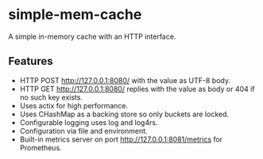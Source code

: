# simple-mem-cache

A simple in-memory cache with an HTTP interface.

## Features
* HTTP POST http://127.0.0.1:8080/<key> with the value as UTF-8 body.
* HTTP GET http://127.0.0.1:8080/<key> replies with the value as body or 404 if no such key exists.
* Uses actix for high performance.
* Uses CHashMap as a backing store so only buckets are locked.
* Configurable logging uses log and log4rs.
* Configuration via file and environment.
* Built-in metrics server on port http://127.0.0.1:8081/metrics for Prometheus.
